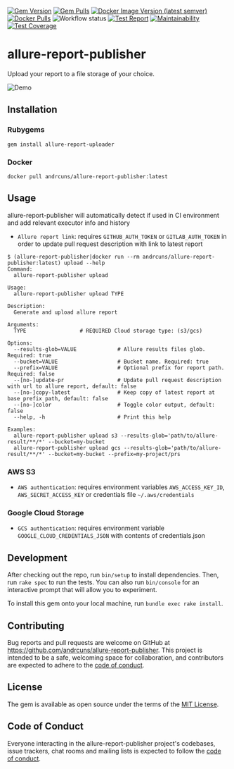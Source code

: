 [![Gem Version](https://img.shields.io/gem/v/allure-report-publisher?color=red)](https://rubygems.org/gems/allure-report-publisher)
[![Gem Pulls](https://img.shields.io/gem/dt/allure-report-publisher)](https://rubygems.org/gems/allure-report-publisher)
[![Docker Image Version (latest semver)](https://img.shields.io/docker/v/andrcuns/allure-report-publisher?color=blue&label=docker&sort=semver)](https://hub.docker.com/r/andrcuns/allure-report-publisher)
[![Docker Pulls](https://img.shields.io/docker/pulls/andrcuns/allure-report-publisher)](https://hub.docker.com/r/andrcuns/allure-report-publisher)
![Workflow status](https://github.com/andrcuns/allure-report-publisher/workflows/Test/badge.svg)
[![Test Report](https://img.shields.io/badge/report-allure-blue.svg)](https://storage.googleapis.com/allure-test-reports/allure-report-publisher/refs/heads/main/index.html)
[![Maintainability](https://api.codeclimate.com/v1/badges/210eaa4f74588fb08313/maintainability)](https://codeclimate.com/github/andrcuns/allure-report-publisher/maintainability)
[![Test Coverage](https://api.codeclimate.com/v1/badges/210eaa4f74588fb08313/test_coverage)](https://codeclimate.com/github/andrcuns/allure-report-publisher/test_coverage)

# allure-report-publisher

Upload your report to a file storage of your choice.

![Demo](demo.gif)

## Installation

### Rubygems

```shell
gem install allure-report-uploader
```

### Docker

```shell
docker pull andrcuns/allure-report-publisher:latest
```

## Usage

allure-report-publisher will automatically detect if used in CI environment and add relevant executor info and history

- `Allure report link`: requires `GITHUB_AUTH_TOKEN` or `GITLAB_AUTH_TOKEN` in order to update pull request description with link to latest report

```shell
$ (allure-report-publisher|docker run --rm andrcuns/allure-report-publisher:latest) upload --help
Command:
  allure-report-publisher upload

Usage:
  allure-report-publisher upload TYPE

Description:
  Generate and upload allure report

Arguments:
  TYPE                 # REQUIRED Cloud storage type: (s3/gcs)

Options:
  --results-glob=VALUE             # Allure results files glob. Required: true
  --bucket=VALUE                   # Bucket name. Required: true
  --prefix=VALUE                   # Optional prefix for report path. Required: false
  --[no-]update-pr                 # Update pull request description with url to allure report, default: false
  --[no-]copy-latest               # Keep copy of latest report at base prefix path, default: false
  --[no-]color                     # Toggle color output, default: false
  --help, -h                       # Print this help

Examples:
  allure-report-publisher upload s3 --results-glob='path/to/allure-result/**/*' --bucket=my-bucket
  allure-report-publisher upload gcs --results-glob='path/to/allure-result/**/*' --bucket=my-bucket --prefix=my-project/prs
```

### AWS S3

- `AWS authentication`: requires environment variables `AWS_ACCESS_KEY_ID`, `AWS_SECRET_ACCESS_KEY` or credentials file `~/.aws/credentials`

### Google Cloud Storage

- `GCS authentication`: requires environment variable `GOOGLE_CLOUD_CREDENTIALS_JSON` with contents of credentials.json

## Development

After checking out the repo, run `bin/setup` to install dependencies. Then, run `rake spec` to run the tests. You can also run `bin/console` for an interactive prompt that will allow you to experiment.

To install this gem onto your local machine, run `bundle exec rake install`.

## Contributing

Bug reports and pull requests are welcome on GitHub at <https://github.com/andrcuns/allure-report-publisher>. This project is intended to be a safe, welcoming space for collaboration, and contributors are expected to adhere to the [code of conduct](https://github.com/andrcuns/allure-report-publisher/blob/main/CODE_OF_CONDUCT.md).

## License

The gem is available as open source under the terms of the [MIT License](https://opensource.org/licenses/MIT).

## Code of Conduct

Everyone interacting in the allure-report-publisher project's codebases, issue trackers, chat rooms and mailing lists is expected to follow the [code of conduct](https://github.com/andrcuns/allure-report-publisher/blob/main/CODE_OF_CONDUCT.md).
